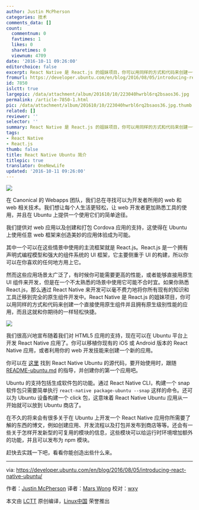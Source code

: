 ```yaml
---
author: Justin McPherson
categories: 技术
comments_data: []
count:
  commentnum: 0
  favtimes: 1
  likes: 0
  sharetimes: 0
  viewnum: 4709
date: '2016-10-11 09:26:00'
editorchoice: false
excerpt: React Native 是 React.js 的姐妹项目，你可以用同样的方式和代码来创建一个直接使用原生组件并且拥有原生级别性能的应用，而且这就和你期待的一样轻松快捷。
fromurl: https://developer.ubuntu.com/en/blog/2016/08/05/introducing-react-native-ubuntu/
id: 7850
islctt: true
largepic: /data/attachment/album/201610/10/223040hwrbl6rq2bsaos36.jpg
permalink: /article-7850-1.html
pic: /data/attachment/album/201610/10/223040hwrbl6rq2bsaos36.jpg.thumb.jpg
related: []
reviewer: ''
selector: ''
summary: React Native 是 React.js 的姐妹项目，你可以用同样的方式和代码来创建一个直接使用原生组件并且拥有原生级别性能的应用，而且这就和你期待的一样轻松快捷。
tags:
- React Native
- React.js
thumb: false
title: React Native Ubuntu 简介
titlepic: true
translator: OneNewLife
updated: '2016-10-11 09:26:00'
---
```


![](/data/attachment/album/201610/10/223040hwrbl6rq2bsaos36.jpg)


在 Canonical 的 Webapps 团队，我们总在寻找可以为开发者所用的 web 和 web 相关技术。我们想让每个人生活更轻松，让 web 开发者更加熟悉工具的使用，并且在 Ubuntu 上提供一个使用它们的简单途径。


我们提供对 web 应用以及创建和打包 Cordova 应用的支持，这使得在 Ubuntu 上使用任意 web 框架来创造美妙的应用体验成为可能。


其中一个可以在这些情景中使用的主流框架就是 React.js。React.js 是一个拥有声明式编程模型和强大的组件系统的 UI 框架，它主要侧重于 UI 的构建，所以你可以在你喜欢的任何地方用上它。


然而这些应用场景太广泛了，有时候你可能需要更高的性能，或者能够直接用原生 UI 组件来开发，但是在一个不太熟悉的场景中使用它可能不合时宜。如果你熟悉 React.js，那么通过 React Native 来开发可以毫不费力地将你所有现有的知识和工具迁移到完全的原生组件开发中。React Native 是 React.js 的姐妹项目，你可以用同样的方式和代码来创建一个直接使用原生组件并且拥有原生级别性能的应用，而且这就和你期待的一样轻松快捷。


![](/data/attachment/album/201610/10/223043p8uc5vmra0vuwryf.png)


我们很高兴地宣布随着我们对 HTML5 应用的支持，现在可以在 Ubuntu 平台上开发 React Native 应用了。你可以移植你现有的 iOS 或 Android 版本的 React Native 应用，或者利用你的 web 开发技能来创建一个新的应用。


你可以在 [这里](https://github.com/CanonicalLtd/react-native) 找到 React Native Ubuntu 的源代码，要开始使用时，跟随 [README-ubuntu.md](https://github.com/CanonicalLtd/react-native/blob/ubuntu/README-ubuntu.md) 的指导，并创建你的第一个应用吧。


Ubuntu 的支持包括生成软件包的功能。通过 React Native CLI，构建一个 snap 软件包只需要简单执行 `react-native package-ubuntu --snap` 这样的命令。还可以为 Ubuntu 设备构建一个 click 包，这意味着 React Native Ubuntu 应用从一开始就可以放到 Ubuntu 商店了。


在不久的将来会有很多关于在 Ubuntu 上开发一个 React Native 应用你所需要了解的东西的博文，例如创建应用、开发流程以及打包并发布到商店等等。还会有一些关于怎样开发新型的可复用的模块的信息，这些模块可以给运行时环境增加额外的功能，并且可以发布为 npm 模块。


赶快去实践一下吧，看看你能创造出些什么来。




---


via: <https://developer.ubuntu.com/en/blog/2016/08/05/introducing-react-native-ubuntu/>


作者：[Justin McPherson](https://developer.ubuntu.com/en/blog/authors/justinmcp/) 译者：[Mars Wong](https://github.com/OneNewLife) 校对：[wxy](https://github.com/wxy)


本文由 [LCTT](https://github.com/LCTT/TranslateProject) 原创编译，[Linux中国](https://linux.cn/) 荣誉推出